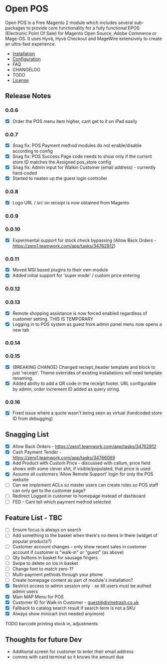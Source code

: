 # Open POS

Open POS is a Free Magento 2 module which includes several sub-packages to provide core functionality for a fully functional EPOS (Electronic Point Of Sale) for Magento Open Source, Adobe Commerce or Mage-OS. It uses Hyvä, Hyvä Checkout and MageWire extensively to create an ultra-fast experience. 

 - [Installation](installation.md)
 - [Configuration](configuration.md)
 - FAQ
 - CHANGELOG
 - TODO
 - [License](LICENSE.txt)


## Release Notes
### 0.0.6
 - [x] Order the POS menu item higher, cant get to it on iPad easily

### 0.0.7
 - [x] Snag fix: POS Payment method modules do not enable/disable according to config
 - [x] Snag fix: POS Success Page code needs to show only if the current store ID matches the Assigned pos_store config
 - [x] Snag fix: Admin input for Walkin Customer (email address) - currently hard-coded
 - [x] Started to neaten up the guest login controller

### 0.0.8
 - [x] Logo URL / src on receipt is now obtained from Magento

### 0.0.9

### 0.0.10
 - [x] Experimental support for stock check bypassing (Allow Back Orders - https://zero1.teamwork.com/app/tasks/34762912)

### 0.0.11
 - [x] Moved MSI based plugins to their own module
 - [x] Added initial support for 'super mode' / custom price entering

### 0.0.12

### 0.0.13
 - [x] Remote shopping assistance is now forced enabled regardless of customer setting. THIS IS TEMPORARY
 - [x] Logging in to POS system as guest from admin panel menu now opens a new tab

### 0.0.14

### 0.0.15
 - [x] (BREAKING CHANGE) Changed reciept_header template and block to just 'receipt'. Theme overrides of existing installations will need template renaming.
 - [x] Added ability to add a QR code in the receipt footer. URL configurable by admin, order increment ID added as query string.

 ### 0.0.16
 - [x] Fixed issue where a quote wasn't being seen as virtual (hardcoded store ID from debugging)


 
## Snagging List
 - [x] Allow Back Orders - https://zero1.teamwork.com/app/tasks/34762912
 - [x] Cash Payment Tender - https://zero1.teamwork.com/app/tasks/34766069
 - [x] Add Product with Custom Price - discussed with callum, price field shows with some clever shit, if visible/populated, that price is used
 - [x] Assume all customers  'Allow Remote Support' login for only the POS website
 - [ ] Can we implement ACLs so master users can create roles so POS staff can only get to the customer page?
 - [ ] Redirect Logged in customer to homepage instead of dashboard
 - [ ] FED - Cant tell which payment method selected

## Feature List - TBC
 - [ ] Ensure focus is always on search
 - [ ] Add something to the basket when there's no items in there (widget of popular products?)
 - [ ] Customer account changes - only show recent sales in customer account if customer is "walk-in" or "guest" (as above)
 - [ ] Qty buttons in basket for sausage fingers
 - [ ] Swipe to delete on ios in basket
 - [ ] Change font to match zero-1?
 - [ ] Multi-payment pethods through your phone
 - [ ] Create homepage content as part of module's installation?
 - [x] Restrict access to admin session only - so till users must be authed admin users
 - [x] Main MAP Menu for POS
 - [x] Customer ID for Walk-in Customer - guest@divinetrash.co.uk
 - [x] Fallback to catalog search result if search term is not a SKU
 - [x] Always show minicart (not needed anymore)

TODO
barcode printing
stock in, adjustments


## Thoughts for future Dev
 - Additional screen for customer to enter their email address
 - comms with card terminal so it knows the amount due
